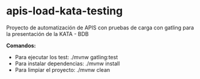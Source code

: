 # apis-load-kata-testing

Proyecto de automatización de APIS con pruebas de carga con gatling para la presentación de la KATA - BDB

**Comandos:**
- Para ejecutar los test: ./mvnw gatling:test
- Para instalar dependencias: ./mvnw install
- Para limpiar el proyecto: ./mvnw clean